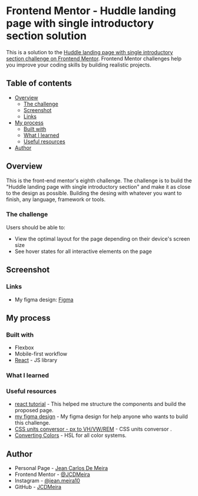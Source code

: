 # Frontend Mentor - Huddle landing page with single introductory section solution

This is a solution to the [Huddle landing page with single introductory section challenge on Frontend Mentor](https://www.frontendmentor.io/challenges/huddle-landing-page-with-a-single-introductory-section-B_2Wvxgi0). Frontend Mentor challenges help you improve your coding skills by building realistic projects.

## Table of contents

- [Overview](#overview)
  - [The challenge](#the-challenge)
  - [Screenshot](#screenshot)
  - [Links](#links)
- [My process](#my-process)
  - [Built with](#built-with)
  - [What I learned](#what-i-learned)
  - [Useful resources](#useful-resources)
- [Author](#author)

## Overview

This is the front-end mentor's eighth challenge. The challenge is to build the "Huddle landing page with single introductory section" and make it as close to the design as possible. Building the desing with whatever you want to finish, any language, framework or tools.

### The challenge

Users should be able to:

- View the optimal layout for the page depending on their device's screen size
- See hover states for all interactive elements on the page

## Screenshot

<!--
### Mobile design

<p  align="center">
  <img width="300px" src="./presentation/mobile.png" align="center"></img>
</p>

### Tablets design

<p  align="center"><img width="420px"  src="./presentation/i-pad.png" align="center"></img></p>

### Desktop design

<p  align="center"><img width="720px" src="./presentation/desktop.png" align="center"></img></p>

### result of my work

<p  align="center"><img width="1080px" src="./presentation/design-x-myWork.gif" align="center"></img></p> -->

### Links

<!-- - Solution URL: [My solution for this challenge](https://www.frontendmentor.io/solutions/single-price-grid-with-reactjs-YR5dhXAtZ)
- Live Site URL: [check the result](https://jcdmeira-single-price.netlify.app) -->

- My figma design: [Figma](https://www.figma.com/file/83tOo71IOWw4TwijRljgdz/08---Huddle-LP?node-id=0%3A1)

## My process

### Built with

- Flexbox
- Mobile-first workflow
- [React](https://reactjs.org/) - JS library

### What I learned

<!--
Using the grid template areas to define occupied spaces with an alias

```CSS
  .content {
  display: grid;
  gap: 0;
  grid-template-areas:
    'field1'
    'field2'
    'field3';
}

.field1 {
  grid-area: field1;
}
.field2 {
  grid-area: field2;
}
.field3 {
  grid-area: field3;
}
@media (min-width: 900px) {
  .content {
    grid-template-areas:
      'field1 field1'
      'field2 field3';
  }
}
``` -->

### Useful resources

- [react tutorial](https://pt-br.reactjs.org/tutorial/tutorial.html) - This helped me structure the components and build the proposed page.
- [my figma design](https://www.figma.com/file/83tOo71IOWw4TwijRljgdz/08---Huddle-LP?node-id=0%3A1) - My figma design for help anyone who wants to build this challenge.
- [CSS units conversor - px to VH/VW/REM](https://it-news.pw/pxtovh/) - CSS units conversor .
- [Converting Colors](https://convertingcolors.com) - HSL for all color systems.

## Author

- Personal Page - [Jean Carlos De Meira](https://jcdmeira.github.io)
- Frontend Mentor - [@JCDMeira](https://www.frontendmentor.io/profile/JCDMeira)
- Instagram - [@jean.meira10](https://www.instagram.com/jean.meira10/)
- GitHub - [JCDMeira](https://github.com/JCDMeira)
